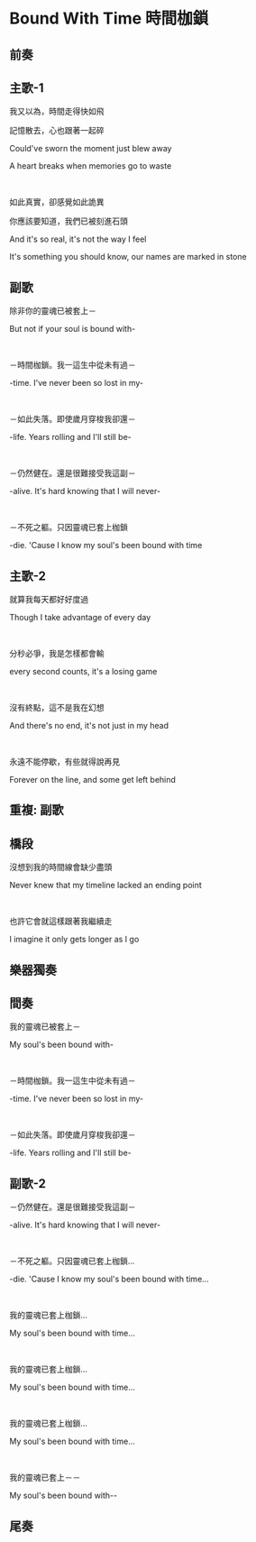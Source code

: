 # Bound With Time 時間枷鎖

## 前奏

## 主歌-1

我又以為，時間走得快如飛

記憶散去，心也跟著一起碎

Could've sworn the moment just blew away

A heart breaks when memories go to waste

<br>

如此真實，卻感覺如此詭異

你應該要知道，我們已被刻進石頭

And it's so real, it's not the way I feel

It's something you should know, our names are marked in stone

## 副歌

除非你的靈魂已被套上－

But not if your soul is bound with-

<br>

－時間枷鎖。我一這生中從未有過－

-time. I've never been so lost in my-

<br>

－如此失落。即使歲月穿梭我卻還－

-life. Years rolling and I'll still be-

<br>

－仍然健在。還是很難接受我這副－

-alive. It's hard knowing that I will never-

<br>

－不死之軀。只因靈魂已套上枷鎖

-die. 'Cause I know my soul's been bound with time

## 主歌-2

就算我每天都好好度過

Though I take advantage of every day

<br>

分秒必爭，我是怎樣都會輸

every second counts, it's a losing game

<br>

沒有終點，這不是我在幻想

And there's no end, it's not just in my head

<br>

永遠不能停歇，有些就得說再見

Forever on the line, and some get left behind

## 重複: 副歌

## 橋段

沒想到我的時間線會缺少盡頭

Never knew that my timeline lacked an ending point

<br>

也許它會就這樣跟著我繼續走

I imagine it only gets longer as I go

## 樂器獨奏

## 間奏

我的靈魂已被套上－

My soul's been bound with-

<br>

－時間枷鎖。我一這生中從未有過－

-time. I've never been so lost in my-

<br>

－如此失落。即使歲月穿梭我卻還－

-life. Years rolling and I'll still be-

## 副歌-2

－仍然健在。還是很難接受我這副－

-alive. It's hard knowing that I will never-

<br>

－不死之軀。只因靈魂已套上枷鎖...

-die. 'Cause I know my soul's been bound with time...

<br>

我的靈魂已套上枷鎖...

My soul's been bound with time...

<br>

我的靈魂已套上枷鎖...

My soul's been bound with time...

<br>

我的靈魂已套上枷鎖...

My soul's been bound with time...

<br>

我的靈魂已套上－－

My soul's been bound with--

## 尾奏

